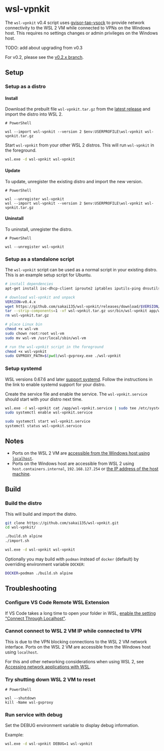 # wsl-vpnkit

The `wsl-vpnkit` v0.4 script uses [gvisor-tap-vsock](https://github.com/containers/gvisor-tap-vsock) to provide network connectivity to the WSL 2 VM while connected to VPNs on the Windows host. This requires no settings changes or admin privileges on the Windows host.

TODO: add about upgrading from v0.3

For v0.2, please see the [v0.2.x branch](https://github.com/sakai135/wsl-vpnkit/tree/v0.2.x).

## Setup

### Setup as a distro

#### Install

Download the prebuilt file `wsl-vpnkit.tar.gz` from the [latest release](https://github.com/sakai135/wsl-vpnkit/releases/latest) and import the distro into WSL 2. 

```pwsh
# PowerShell

wsl --import wsl-vpnkit --version 2 $env:USERPROFILE\wsl-vpnkit wsl-vpnkit.tar.gz
```

Start `wsl-vpnkit` from your other WSL 2 distros. This will run `wsl-vpnkit` in the foreground. 

```sh
wsl.exe -d wsl-vpnkit wsl-vpnkit
```

#### Update

To update, unregister the existing distro and import the new version.

```pwsh
# PowerShell

wsl --unregister wsl-vpnkit
wsl --import wsl-vpnkit --version 2 $env:USERPROFILE\wsl-vpnkit wsl-vpnkit.tar.gz
```

#### Uninstall

To uninstall, unregister the distro.

```pwsh
# PowerShell

wsl --unregister wsl-vpnkit
```

### Setup as a standalone script

The `wsl-vpnkit` script can be used as a normal script in your existing distro. This is an example setup script for Ubuntu.

```sh
# install dependencies
apt-get install isc-dhcp-client iproute2 iptables iputils-ping dnsutils wget

# download wsl-vpnkit and unpack
VERSION=v0.4.x
wget https://github.com/sakai135/wsl-vpnkit/releases/download/$VERSION/wsl-vpnkit.tar.gz
tar --strip-components=1 -xf wsl-vpnkit.tar.gz usr/bin/wsl-vpnkit app/wsl-gvproxy.exe usr/bin/wsl-vm
rm wsl-vpnkit.tar.gz

# place Linux bin
chmod +x wsl-vm
sudo chown root:root wsl-vm
sudo mv wsl-vm /usr/local/sbin/wsl-vm

# run the wsl-vpnkit script in the foreground
chmod +x wsl-vpnkit
sudo GVPROXY_PATH=$(pwd)/wsl-gvproxy.exe ./wsl-vpnkit
```

### Setup systemd

WSL versions 0.67.6 and later [support systemd](https://learn.microsoft.com/en-us/windows/wsl/wsl-config#systemd-support). Follow the instructions in the link to enable systemd support for your distro.

Create the service file and enable the service. The `wsl-vpnkit.service` should start with your distro next time.
```sh
wsl.exe -d wsl-vpnkit cat /app/wsl-vpnkit.service | sudo tee /etc/systemd/system/wsl-vpnkit.service
sudo systemctl enable wsl-vpnkit.service

sudo systemctl start wsl-vpnkit.service
systemctl status wsl-vpnkit.service
```

## Notes

* Ports on the WSL 2 VM are [accessible from the Windows host using `localhost`](https://learn.microsoft.com/en-us/windows/wsl/networking#accessing-linux-networking-apps-from-windows-localhost).
* Ports on the Windows host are accessible from WSL 2 using `host.containers.internal`, `192.168.127.254` or [the IP address of the host machine](https://docs.microsoft.com/en-us/windows/wsl/networking#accessing-windows-networking-apps-from-linux-host-ip).

## Build

### Build the distro

This will build and import the distro.

```sh
git clone https://github.com/sakai135/wsl-vpnkit.git
cd wsl-vpnkit/

./build.sh alpine
./import.sh

wsl.exe -d wsl-vpnkit wsl-vpnkit
```

Optionally you may build with `podman` instead of `docker` (default) by overriding environment variable `DOCKER`:
```sh
DOCKER=podman ./build.sh alpine
```

## Troubleshooting

### Configure VS Code Remote WSL Extension

If VS Code takes a long time to open your folder in WSL, [enable the setting "Connect Through Localhost"](https://github.com/microsoft/vscode-docs/blob/main/remote-release-notes/v1_54.md#fix-for-wsl-2-connection-issues-when-behind-a-proxy).

### Cannot connect to WSL 2 VM IP while connected to VPN

This is due to the VPN blocking connections to the WSL 2 VM network interface. Ports on the WSL 2 VM are accessible from the Windows host using `localhost`.

For this and other networking considerations when using WSL 2, see [Accessing network applications with WSL](https://docs.microsoft.com/en-us/windows/wsl/networking).

### Try shutting down WSL 2 VM to reset

```pwsh
# PowerShell

wsl --shutdown
kill -Name wsl-gvproxy
```

### Run service with debug

Set the DEBUG environment variable to display debug information.

Example:
```sh
wsl.exe -d wsl-vpnkit DEBUG=1 wsl-vpnkit
```
